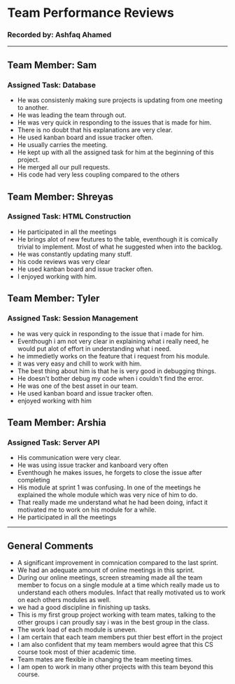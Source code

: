 # Team Performance Reviews
### Recorded by: Ashfaq Ahamed

----
## Team Member: Sam
### Assigned Task: Database
 - He was consistenly making sure projects is updating from one meeting to another.
 - He was leading the team through out.
 - He was very quick in responding to the issues that is made for him.
 - There is no doubt that his explanations are very clear.
 - He used kanban board and issue tracker often.
 - He usually carries the meeting.
 - He kept up with all the assigned task for him at the beginning of this project.
 - He merged all our pull requests.
 - His code had very less coupling compared to the others

## Team Member: Shreyas
### Assigned Task: HTML Construction
 - He participated in all the meetings
 - He brings alot of new feutures to the table, eventhough it is comically trivial to implement. Most of what he suggested when into the backlog.
 - He was constantly updating many stuff.
 - his code reviews was very clear
 - He used kanban board and issue tracker often.
 - I enjoyed working with him.


## Team Member: Tyler
### Assigned Task: Session Management 
 - he was very quick in responding to the issue that i made for him.
 - Eventhough i am not very clear in explaining what i really need, he would put alot of effort in understanding what i need.
 - he immedietly works on the feature that  i request from his module.
 - it was very easy and chill to work with him.
 - The best thing about him is that he is very good in debugging things.
 - He doesn't bother debug my code when i couldn't find the error.
 - He was one of the best asset in our team.
 - He used kanban board and issue tracker often.
 - enjoyed working with him


## Team Member: Arshia
### Assigned Task: Server API
- His communication were very clear.
- He was using issue tracker and kanboard very often
- Eventhough he makes issues, he forgets to close the issue after completing
- His module at sprint 1 was confusing. In one of the meetings he explained the whole module which was very nice of him to do.
- That really made me understand what he had been doing, infact it motivated me to work on his module for a while.
- He participated in all the meetings



---
## General Comments
 - A significant improvement in comnication compared to the last sprint. 
 - We had an adequate amount of online meetings in this sprint.
 - During our online meetings, screen streaming made all the team member  to focus on a single module at a time which really made us to understand each others modules. Infact that really motivated us to work on each others modules as well.
 - we had a good discipline in finishing up tasks.
 - This is my first group project working with team mates, talking to the other groups i can proudly say i was in the best group in the class.
 - The work load of each module is uneven.
 - I am certain that each team members put thier best effort in the project
 - I am also confident that my team members would agree that this CS course took most of thier academic time.
 - Team mates are flexible in changing the team meeting times.
 - I am open to work in many other projects with this team beyond this course.
